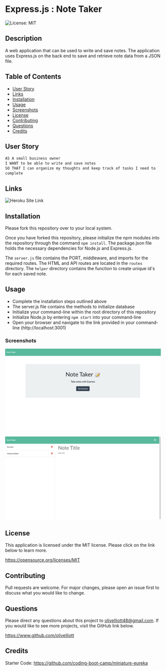 # Express.js : Note Taker
![License: MIT](https://img.shields.io/badge/License-MIT-yellow.svg)

## Description
A web application that can be used to write and save notes. The application uses Express.js on the back end to save and retrieve note data from a JSON file.

## Table of Contents
- [User Story](#user-story)
- [Links](#links)
- [Installation](#installation)
- [Usage](#usage)
- [Screenshots](#screenshots)
- [License](#license)
- [Contributing](#contributing)
- [Questions](#questions)
- [Credits](#credits)

## User Story

```
AS A small business owner
I WANT to be able to write and save notes
SO THAT I can organize my thoughts and keep track of tasks I need to complete
```

## Links
![Heroku Site Link](https://peaceful-spire-76508.herokuapp.com/)


## Installation

Please fork this repository over to your local system. 

Once you have forked this repository, please initialize the npm modules into the repository through the command `npm install`. The package.json file holds the necessary dependencies for Node.js and Express.js.

The `server.js` file contains the PORT, middleware, and imports for the required routes. The HTML and API routes are located in the `routes` directory. The `helper` directory contains the function to create unique id's for each saved note.

## Usage

- Complete the installation steps outlined above
- The server.js file contains the methods to initialize database
- Initialize your command-line within the root directory of this repository
- Initialize Node.js by entering `npm start` into your command-line
- Open your browser and navigate to the link provided in your command-line (http://localhost:3001)

### Screenshots

![Index](./assets/images/index-screenshot.png)

![Note Page](./assets/images/notes-screenshot.png)

## License
This application is licensed under the MIT license. Please click on the link below to learn more.

https://opensource.org/licenses/MIT

## Contributing

Pull requests are welcome. For major changes, please open an issue first to discuss what you would like to change.

## Questions

Please direct any questions about this project to olivelliott48@gmail.com. If you would like to see more projects, visit the GitHub link below.

https://www.github.com/olivelliott


## Credits

Starter Code: https://github.com/coding-boot-camp/miniature-eureka